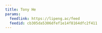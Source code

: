 ```yaml
---
title: Tony He
params:
  feedlink: https://lipeng.ac/feed
  feedid: cb305da5306dfef1e14f8164dfc2f411
---
```


